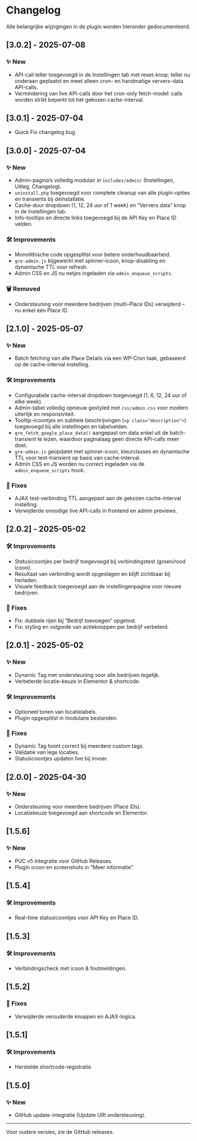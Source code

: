 # Changelog

Alle belangrijke wijzigingen in de plugin worden hieronder gedocumenteerd.

## [3.0.2] - 2025-07-08

### ✨ New
* API-call teller toegevoegd in de Instellingen tab met reset-knop; teller nu onderaan geplaatst en meet alleen cron- en handmatige ververs-data API-calls.  
* Vermindering van live API-calls door het cron-only fetch-model: calls worden strikt beperkt tot het gekozen cache-interval.

## [3.0.1] - 2025-07-04
* Quick Fix changelog bug

## [3.0.0] - 2025-07-04

### ✨ New
* Admin-pagina’s volledig modulair in `includes/admin/` (Instellingen, Uitleg, Changelog).  
* `uninstall.php` toegevoegd voor complete cleanup van alle plugin-opties en transients bij deïnstallatie.  
* Cache-duur dropdown (1, 12, 24 uur of 1 week) en “Ververs data” knop in de Instellingen tab.  
* Info-tooltips en directe links toegevoegd bij de API Key en Place ID velden.

### 🛠 Improvements
* Monolithische code opgesplitst voor betere onderhoudbaarheid.  
* `gre-admin.js` bijgewerkt met spinner-icoon, knop-disabling en dynamische TTL voor refresh.  
* Admin CSS en JS nu netjes ingeladen via `admin_enqueue_scripts`.

### 🗑 Removed
* Ondersteuning voor meerdere bedrijven (multi-Place IDs) verwijderd – nu enkel één Place ID.

## [2.1.0] - 2025-05-07

### ✨ New
* Batch fetching van alle Place Details via een WP-Cron taak, gebaseerd op de cache-interval instelling.

### 🛠 Improvements
* Configurabele cache-interval dropdown toegevoegd (1, 6, 12, 24 uur of elke week).  
* Admin-tabel volledig opnieuw gestyled met `css/admin.css` voor modern uiterlijk en responsiviteit.  
* Tooltip-icoontjes en subtiele beschrijvingen (`<p class="description">`) toegevoegd bij alle instellingen en tabelvelden.  
* `gre_fetch_google_place_data()` aangepast om data enkel uit de batch-transient te lezen, waardoor paginalaag geen directe API-calls meer doet.  
* `gre-admin.js` geüpdatet met spinner-icoon, kleurclasses en dynamische TTL voor test-transient op basis van cache-interval.  
* Admin CSS en JS worden nu correct ingeladen via de `admin_enqueue_scripts` hook.

### 🐞 Fixes
* AJAX test-verbinding TTL aangepast aan de gekozen cache-interval instelling.  
* Verwijderde onnodige live API-calls in frontend en admin previews.

## [2.0.2] - 2025-05-02

### 🛠 Improvements
* Statusicoontjes per bedrijf toegevoegd bij verbindingstest (groen/rood icoon).  
* Resultaat van verbinding wordt opgeslagen en blijft zichtbaar bij herladen.  
* Visuele feedback toegevoegd aan de instellingenpagina voor nieuwe bedrijven.

### 🐞 Fixes
* Fix: dubbele rijen bij “Bedrijf toevoegen” opgelost.  
* Fix: styling en volgorde van actieknoppen per bedrijf verbeterd.

## [2.0.1] - 2025-05-02

### ✨ New
* Dynamic Tag met ondersteuning voor alle bedrijven tegelijk.  
* Verbeterde locatie-keuze in Elementor & shortcode.

### 🛠 Improvements
* Optioneel tonen van locatielabels.  
* Plugin opgesplitst in modulaire bestanden.

### 🐞 Fixes
* Dynamic Tag toont correct bij meerdere custom tags.  
* Validatie van lege locaties.  
* Statusicoontjes updaten live bij invoer.

## [2.0.0] - 2025-04-30

### ✨ New
* Ondersteuning voor meerdere bedrijven (Place IDs).  
* Locatiekeuze toegevoegd aan shortcode en Elementor.

## [1.5.6]

### ✨ New
* PUC v5 integratie voor GitHub Releases.  
* Plugin icoon en screenshots in “Meer informatie”.

## [1.5.4]

### 🛠 Improvements
* Real-time statusicoontjes voor API Key en Place ID.

## [1.5.3]

### 🛠 Improvements
* Verbindingscheck met icoon & foutmeldingen.

## [1.5.2]

### 🐞 Fixes
* Verwijderde verouderde knoppen en AJAX-logica.

## [1.5.1]

### 🛠 Improvements
* Herstelde shortcode-registratie.

## [1.5.0]

### ✨ New
* GitHub update-integratie (Update URI ondersteuning).

---

Voor oudere versies, zie de GitHub releases.  
